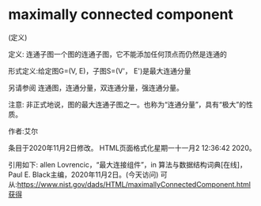 # maximally connected component


(定义)



定义:
连通子图一个图的连通子图，它不能添加任何顶点而仍然是连通的



形式定义:给定图G=(V, E)，子图S=(V'， E')是最大连通分量




另请参阅
连通图，连通分量，双连通分量，强连通分量。



注意:
非正式地说，图的最大连通子图之一。也称为“连通分量”，具有“极大”的性质。


作者:艾尔







条目于2020年11月2日修改。
HTML页面格式化星期一十一月2 12:36:42 2020。



引用如下:
allen Lovrencic，“最大连接组件”，in
算法与数据结构词典[在线]，Paul E. Black主编，2020年11月2日。(今天访问)
可从:https://www.nist.gov/dads/HTML/maximallyConnectedComponent.html获得
